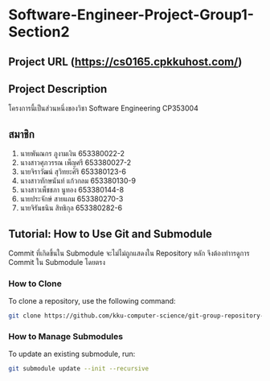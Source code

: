 # Software-Engineer-Project-Group1-Section2

## Project URL (https://cs0165.cpkkuhost.com/)

## Project Description
โครงการนี้เป็นส่วนหนึ่งของวิชา Software Engineering CP353004 

## สมาชิก
1. นายพันณกร ภูงามเงิน 653380022-2
2. นางสาวศุภวรรณ เพ็ญศรี 653380027-2
3. นายจิราวัฒน์ สุวิทยะศิริ 653380123-6
4. นางสาวทักษนันท์ แก้วกลม 653380130-9
5. นางสาวเพ็ชชภา นูทอง 653380144-8
6. นายประจักษ์ สายแถม 653380270-3
7. นายจิรันธนิน สิทธิกุล 653380282-6


## Tutorial: How to Use Git and Submodule
Commit ที่เกิดขึ้นใน Submodule จะไม่ไม่ถูกแสดงใน Repository หลัก จึงต้องทำารดูการ Commit ใน Submodule โดยตรง

### How to Clone
To clone a repository, use the following command:
```sh
git clone https://github.com/kku-computer-science/git-group-repository-group-1-sec-2.git  --recurse-submodules
```

### How to Manage Submodules
To update an existing submodule, run:
```sh
git submodule update --init --recursive
```